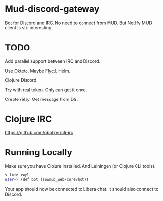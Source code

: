 # Mud-discord-gateway

Bot for Discord and IRC.
No need to connect from MUD.
But Netlify MUD client is still interesting.

# TODO

Add parallel support between IRC and Discord.

Use Okteto. Maybe Flyctl.
Helm.

Clojure Discord.

Try with real token.
Only can get it once.

Create relay.
Get message from DS.

# Clojure IRC
https://github.com/obohrer/clj-irc

# Running Locally

Make sure you have Clojure installed.
And Leiningen (or Clojure CLI tools).

```sh
$ lein repl
user=> (def bot (sowmud_web/core/bot))
```

Your app should now be connected to Libera chat.
It should also connect to Discord.

